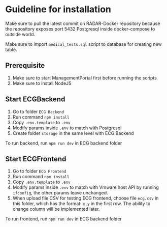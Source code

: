# Guideline for installation
Make sure to pull the latest commit on RADAR-Docker repository because the repository exposes port 5432 Postgresql inside docker-compose to outside world.

Make sure to import `medical_tests.sql` script to database for creating new table. 

## Prerequisite
1. Make sure to start ManagementPortal first before running the scripts
2. Make sure to install NodeJS
 
## Start ECGBackend
1. Go to folder `ECG Backend`
2. Run command `npm install`
3. Copy `.env.template` to `.env`
4. Modify params inside `.env` to match with Postgresql
5. Create folder `storage` in the same level with ECG Backend

To run backend, run `npm run dev` in ECG backend folder

## Start ECGFrontend
1. Go to folder `ECG Frontend`
2. Run command `npm install`
3. Copy `.env.template` to `.env`
4. Modify params inside `.env` to match with Vmware host API by running `ifconfig`, the other params leave unchanged.
5. When upload file CSV for testing ECG frontend, choose file `ecg.csv` in this folder, which has the format: `x,y` in the first row. The ability to change column will be implemented later.

To run frontend, run `npm run dev` in ECG backend folder

